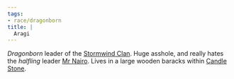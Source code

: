 ```yaml
---
tags:
- race/dragonborn
title: |
  Aragi
---
```


*Dragonborn* leader of the [Stormwind Clan](Groups/Stormwind%20Clan.md). Huge asshole, and really hates the *halfling* leader [Mr Nairo](People/Mr%20Nairo.md). Lives in a large wooden baracks within [Candle Stone](Locations/Cloud%20Sea/Shards/Gramerai/Candle%20Stone/Candle%20Stone.md).
